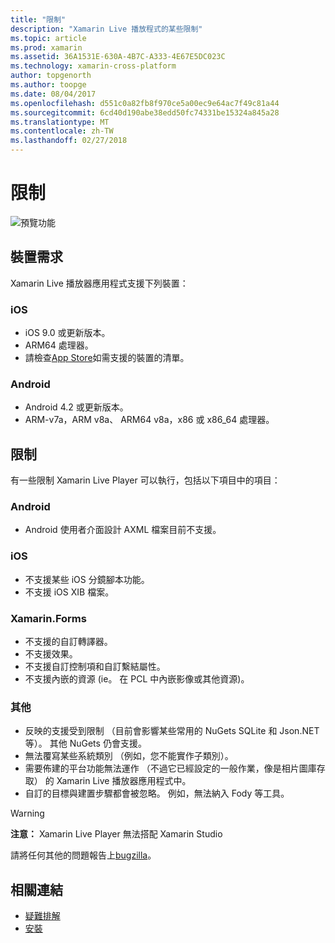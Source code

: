 ```yaml
---
title: "限制"
description: "Xamarin Live 播放程式的某些限制"
ms.topic: article
ms.prod: xamarin
ms.assetid: 36A1531E-630A-4B7C-A333-4E67E5DC023C
ms.technology: xamarin-cross-platform
author: topgenorth
ms.author: toopge
ms.date: 08/04/2017
ms.openlocfilehash: d551c0a82fb8f970ce5a00ec9e64ac7f49c81a44
ms.sourcegitcommit: 6cd40d190abe38edd50fc74331be15324a845a28
ms.translationtype: MT
ms.contentlocale: zh-TW
ms.lasthandoff: 02/27/2018
---
```

# <a name="limitations"></a>限制

![預覽功能](~/media/shared/preview.png)

## <a name="device-requirements"></a>裝置需求
Xamarin Live 播放器應用程式支援下列裝置：

### <a name="ios"></a>iOS
- iOS 9.0 或更新版本。
- ARM64 處理器。
- 請檢查[App Store](https://itunes.apple.com/us/app/xamarin-live-player/id1228841832?mt=8)如需支援的裝置的清單。

### <a name="android"></a>Android
- Android 4.2 或更新版本。
- ARM-v7a，ARM v8a、 ARM64 v8a，x86 或 x86_64 處理器。


## <a name="limitations"></a>限制

有一些限制 Xamarin Live Player 可以執行，包括以下項目中的項目：

### <a name="android"></a>Android
- Android 使用者介面設計 AXML 檔案目前不支援。

### <a name="ios"></a>iOS
- 不支援某些 iOS 分鏡腳本功能。
- 不支援 iOS XIB 檔案。

### <a name="xamarinforms"></a>Xamarin.Forms
- 不支援的自訂轉譯器。
- 不支援效果。
- 不支援自訂控制項和自訂繫結屬性。
- 不支援內嵌的資源 (ie。 在 PCL 中內嵌影像或其他資源)。

### <a name="misc"></a>其他
- 反映的支援受到限制 （目前會影響某些常用的 NuGets SQLite 和 Json.NET 等）。 其他 NuGets 仍會支援。
- 無法覆寫某些系統類別 （例如，您不能實作子類別）。
- 需要佈建的平台功能無法運作 （不過它已經設定的一般作業，像是相片圖庫存取） 的 Xamarin Live 播放器應用程式中。
- 自訂的目標與建置步驟都會被忽略。 例如，無法納入 Fody 等工具。

> [!WARNING]
> **注意：** Xamarin Live Player 無法搭配 Xamarin Studio

請將任何其他的問題報告上[bugzilla](https://aka.ms/live-player-report-issue)。


## <a name="related-links"></a>相關連結

- [疑難排解](~/tools/live-player/troubleshooting.md)
- [安裝](~/tools/live-player/install.md)
